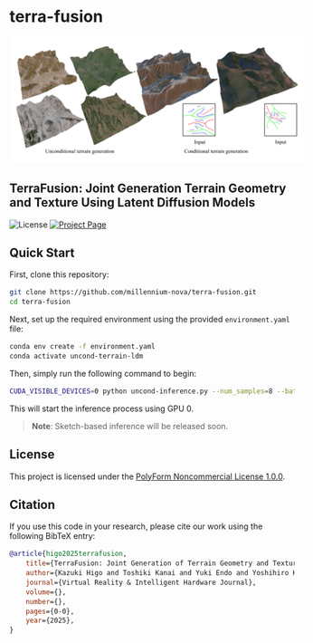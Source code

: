 # terra-fusion
<div align="center">
    <img src="images/teaser.png" width="800" style="background-color: white; padding: 10px; border-radius: 8px;">
</div>

## TerraFusion: Joint Generation Terrain Geometry and Texture Using Latent Diffusion Models

![License](https://img.shields.io/badge/license-PolyForm_Noncommercial-4caf50)
[![Project Page](https://img.shields.io/badge/Project_Page-TerraFusion-blue)](https://millennium-nova.github.io/terra-fusion-page/)

## Quick Start

First, clone this repository:

```bash
git clone https://github.com/millennium-nova/terra-fusion.git
cd terra-fusion
```
Next, set up the required environment using the provided `environment.yaml` file:

```bash
conda env create -f environment.yaml
conda activate uncond-terrain-ldm
```

Then, simply run the following command to begin:

```bash
CUDA_VISIBLE_DEVICES=0 python uncond-inference.py --num_samples=8 --batch_size=4
```

This will start the inference process using GPU 0.

> **Note**: Sketch-based inference will be released soon.

## License

This project is licensed under the [PolyForm Noncommercial License 1.0.0](LICENSE).

## Citation

If you use this code in your research, please cite our work using the following BibTeX entry:

```bibtex
@article{higo2025terrafusion,
    title={TerraFusion: Joint Generation of Terrain Geometry and Texture Using Latent Diffusion Models},
    author={Kazuki Higo and Toshiki Kanai and Yuki Endo and Yoshihiro Kanamori},
    journal={Virtual Reality & Intelligent Hardware Journal},
    volume={},
    number={},
    pages={0-0},
    year={2025},
}
```